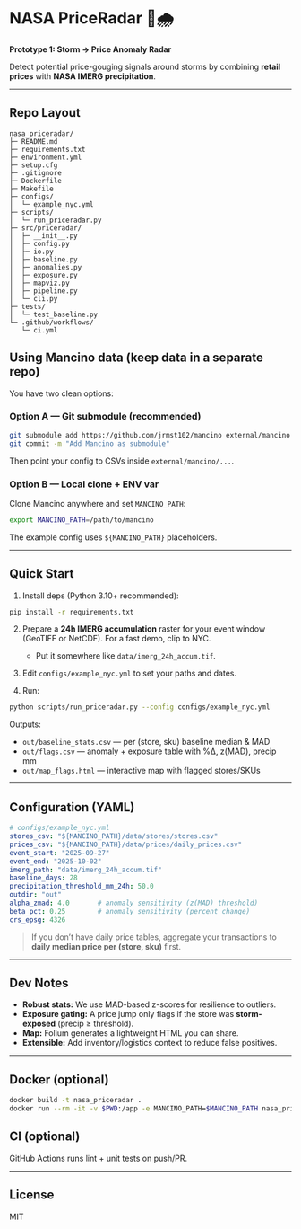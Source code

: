 # NASA PriceRadar 🚨🌧️
**Prototype 1: Storm → Price Anomaly Radar**

Detect potential price-gouging signals around storms by combining **retail prices** with **NASA IMERG precipitation**.

---

## Repo Layout
```
nasa_priceradar/
├─ README.md
├─ requirements.txt
├─ environment.yml
├─ setup.cfg
├─ .gitignore
├─ Dockerfile
├─ Makefile
├─ configs/
│  └─ example_nyc.yml
├─ scripts/
│  └─ run_priceradar.py
├─ src/priceradar/
│  ├─ __init__.py
│  ├─ config.py
│  ├─ io.py
│  ├─ baseline.py
│  ├─ anomalies.py
│  ├─ exposure.py
│  ├─ mapviz.py
│  ├─ pipeline.py
│  └─ cli.py
├─ tests/
│  └─ test_baseline.py
└─ .github/workflows/
   └─ ci.yml
```

## Using Mancino data (keep data in a separate repo)
You have two clean options:

### Option A — Git submodule (recommended)
```bash
git submodule add https://github.com/jrmst102/mancino external/mancino
git commit -m "Add Mancino as submodule"
```
Then point your config to CSVs inside `external/mancino/...`.

### Option B — Local clone + ENV var
Clone Mancino anywhere and set `MANCINO_PATH`:
```bash
export MANCINO_PATH=/path/to/mancino
```
The example config uses `${MANCINO_PATH}` placeholders.

---

## Quick Start
1) Install deps (Python 3.10+ recommended):
```bash
pip install -r requirements.txt
```

2) Prepare a **24h IMERG accumulation** raster for your event window (GeoTIFF or NetCDF). For a fast demo, clip to NYC.
   - Put it somewhere like `data/imerg_24h_accum.tif`.

3) Edit `configs/example_nyc.yml` to set your paths and dates.

4) Run:
```bash
python scripts/run_priceradar.py --config configs/example_nyc.yml
```

Outputs:
- `out/baseline_stats.csv` — per (store, sku) baseline median & MAD
- `out/flags.csv` — anomaly + exposure table with %Δ, z(MAD), precip mm
- `out/map_flags.html` — interactive map with flagged stores/SKUs

---

## Configuration (YAML)
```yaml
# configs/example_nyc.yml
stores_csv: "${MANCINO_PATH}/data/stores/stores.csv"
prices_csv: "${MANCINO_PATH}/data/prices/daily_prices.csv"
event_start: "2025-09-27"
event_end: "2025-10-02"
imerg_path: "data/imerg_24h_accum.tif"
baseline_days: 28
precipitation_threshold_mm_24h: 50.0
outdir: "out"
alpha_zmad: 4.0       # anomaly sensitivity (z(MAD) threshold)
beta_pct: 0.25        # anomaly sensitivity (percent change)
crs_epsg: 4326
```

> If you don’t have daily price tables, aggregate your transactions to **daily median price per (store, sku)** first.

---

## Dev Notes
- **Robust stats:** We use MAD-based z-scores for resilience to outliers.
- **Exposure gating:** A price jump only flags if the store was **storm-exposed** (precip ≥ threshold).
- **Map:** Folium generates a lightweight HTML you can share.
- **Extensible:** Add inventory/logistics context to reduce false positives.

---

## Docker (optional)
```bash
docker build -t nasa_priceradar .
docker run --rm -it -v $PWD:/app -e MANCINO_PATH=$MANCINO_PATH nasa_priceradar   python scripts/run_priceradar.py --config configs/example_nyc.yml
```

## CI (optional)
GitHub Actions runs lint + unit tests on push/PR.

---

## License
MIT

